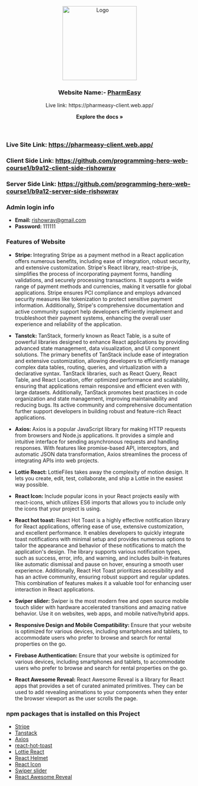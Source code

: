 <!-- PROJECT LOGO -->

<div align="center">
  <a href="https://pharmeasy-client.web.app/">
    <img width="200px" src="https://i.ibb.co/RSF5xdr/logo-big.png" alt="Logo">
  </a>

  <h3 align="center">Website Name:- <a href="https://pharmeasy-client.web.app/">PharmEasy</a></h3>
  <p>Live link: https://pharmeasy-client.web.app/</p>

<strong align="center">Explore the docs »</strong>
<br/>
<br/>
<br/>

</div>

### Live Site Link: https://pharmeasy-client.web.app/

### Client Side Link: https://github.com/programming-hero-web-course1/b9a12-client-side-rishowrav

### Server Side Link: https://github.com/programming-hero-web-course1/b9a12-server-side-rishowrav

### Admin login info

- <strong>Email: </strong> rishowrav@gmail.com
- <strong>Password: </strong> 111111

### Features of Website

- <strong>Stripe: </strong> Integrating Stripe as a payment method in a React application offers numerous benefits, including ease of integration, robust security, and extensive customization. Stripe's React library, react-stripe-js, simplifies the process of incorporating payment forms, handling validations, and securely processing transactions. It supports a wide range of payment methods and currencies, making it versatile for global applications. Stripe ensures PCI compliance and employs advanced security measures like tokenization to protect sensitive payment information. Additionally, Stripe's comprehensive documentation and active community support help developers efficiently implement and troubleshoot their payment systems, enhancing the overall user experience and reliability of the application.

- <strong>Tanstck: </strong>
  TanStack, formerly known as React Table, is a suite of powerful libraries designed to enhance React applications by providing advanced state management, data visualization, and UI component solutions. The primary benefits of TanStack include ease of integration and extensive customization, allowing developers to efficiently manage complex data tables, routing, queries, and virtualization with a declarative syntax. TanStack libraries, such as React Query, React Table, and React Location, offer optimized performance and scalability, ensuring that applications remain responsive and efficient even with large datasets. Additionally, TanStack promotes best practices in code organization and state management, improving maintainability and reducing bugs. Its active community and comprehensive documentation further support developers in building robust and feature-rich React applications.

- <strong>Axios: </strong> Axios is a popular JavaScript library for making HTTP requests from browsers and Node.js applications. It provides a simple and intuitive interface for sending asynchronous requests and handling responses. With features like promise-based API, interceptors, and automatic JSON data transformation, Axios streamlines the process of integrating APIs into web projects.

- <strong>Lottie React: </strong> LottieFiles takes away the complexity of motion design. It lets you create, edit, test, collaborate, and ship a Lottie in the easiest way possible.

- <strong>React Icon: </strong> Include popular icons in your React projects easily with react-icons, which utilizes ES6 imports that allows you to include only the icons that your project is using.

- <strong>React hot toast: </strong>
  React Hot Toast is a highly effective notification library for React applications, offering ease of use, extensive customization, and excellent performance. It enables developers to quickly integrate toast notifications with minimal setup and provides numerous options to tailor the appearance and behavior of these notifications to match the application's design. The library supports various notification types, such as success, error, info, and warning, and includes built-in features like automatic dismissal and pause on hover, ensuring a smooth user experience. Additionally, React Hot Toast prioritizes accessibility and has an active community, ensuring robust support and regular updates. This combination of features makes it a valuable tool for enhancing user interaction in React applications.

- <strong>Swiper slider: </strong> Swiper is the most modern free and open source mobile touch slider with hardware accelerated transitions and amazing native behavior. Use it on websites, web apps, and mobile native/hybrid apps.

- <strong>Responsive Design and Mobile Compatibility: </strong> Ensure that your website is optimized for various devices, including smartphones and tablets, to accommodate users who prefer to browse and search for rental properties on the go.

- <strong>Firebase Authentication: </strong> Ensure that your website is optimized for various devices, including smartphones and tablets, to accommodate users who prefer to browse and search for rental properties on the go.

- <strong>React Awesome Reveal: </strong> React Awesome Reveal is a library for React apps that provides a set of curated animated primitives. They can be used to add revealing animations to your components when they enter the browser viewport as the user scrolls the page.

### npm packages that is installed on this Project

- [Stripe](https://stripe.com/)
- [Tanstack](https://tanstack.com/)
- [Axios](https://axios-http.com/)
- [react-hot-toast](https://react-hot-toast.com/)
- [Lottie React](https://lottiefiles.com/free-animations/react)
- [React Helmet](https://www.npmjs.com/package/react-helmet-async)
- [React Icon](https://react-icons.github.io/react-icons/)
- [Swiper slider](https://swiperjs.com/)
- [React Awesome Reveal](https://react-awesome-reveal.morello.dev/)

